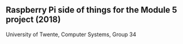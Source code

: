 ## Raspberry Pi side of things for the Module 5 project (2018)
University of Twente, Computer Systems, Group 34
